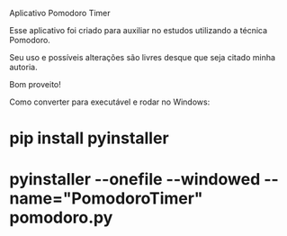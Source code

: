 Aplicativo Pomodoro Timer

Esse aplicativo foi criado para auxiliar no estudos utilizando a técnica Pomodoro.

Seu uso e possíveis alterações são livres desque que seja citado minha autoria.

Bom proveito!

Como converter para executável e rodar no Windows:

# pip install pyinstaller

# pyinstaller --onefile --windowed --name="PomodoroTimer" pomodoro.py
